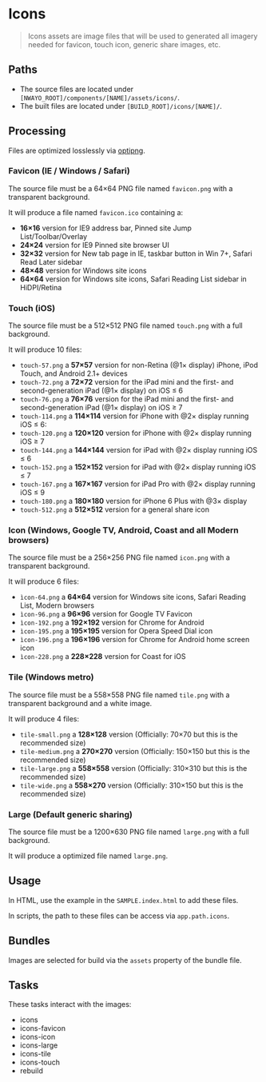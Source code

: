 # Icons
> Icons assets are image files that will be used to generated all imagery needed for favicon, touch icon, generic share images, etc.


## Paths
- The source files are located under `[NWAYO_ROOT]/components/[NAME]/assets/icons/`.
- The built files are located under `[BUILD_ROOT]/icons/[NAME]/`.


## Processing
Files are optimized losslessly via [optipng](http://optipng.sourceforge.net).

### Favicon (IE / Windows / Safari)
The source file must be a 64×64 PNG file named `favicon.png` with a transparent background.

It will produce a file named `favicon.ico` containing a:
- **16×16** version for IE9 address bar, Pinned site Jump List/Toolbar/Overlay
- **24×24** version for IE9 Pinned site browser UI
- **32×32** version for New tab page in IE, taskbar button in Win 7+, Safari Read Later sidebar
- **48×48** version for Windows site icons
- **64×64** version for Windows site icons, Safari Reading List sidebar in HiDPI/Retina


### Touch (iOS)
The source file must be a 512×512 PNG file named `touch.png` with a full background.

It will produce 10 files:
- `touch-57.png`  a   **57×57** version for non-Retina (@1× display) iPhone, iPod Touch, and Android 2.1+ devices
- `touch-72.png`  a   **72×72** version for the iPad mini and the first- and second-generation iPad (@1× display) on iOS ≤ 6
- `touch-76.png`  a   **76×76** version for the iPad mini and the first- and second-generation iPad (@1× display) on iOS ≥ 7
- `touch-114.png` a **114×114** version for iPhone with @2× display running iOS ≤ 6:
- `touch-120.png` a **120×120** version for iPhone with @2× display running iOS ≥ 7
- `touch-144.png` a **144×144** version for iPad with @2× display running iOS ≤ 6
- `touch-152.png` a **152×152** version for iPad with @2× display running iOS ≤ 7
- `touch-167.png` a **167×167** version for iPad Pro with @2× display running iOS ≤ 9
- `touch-180.png` a **180×180** version for iPhone 6 Plus with @3× display
- `touch-512.png` a **512×512** version for a general share icon


### Icon (Windows, Google TV, Android, Coast and all Modern browsers)
The source file must be a 256×256 PNG file named `icon.png` with a transparent background.

It will produce 6 files:
- `ìcon-64.png`  a   **64×64** version for Windows site icons, Safari Reading List, Modern browsers
- `ìcon-96.png`  a   **96×96** version for Google TV Favicon
- `ìcon-192.png` a **192×192** version for Chrome for Android
- `ìcon-195.png` a **195×195** version for Opera Speed Dial icon
- `ìcon-196.png` a **196×196** version for Chrome for Android home screen icon
- `ìcon-228.png` a **228×228** version for Coast for iOS


### Tile (Windows metro)
The source file must be a 558×558 PNG file named `tile.png` with a transparent background and a white image.

It will produce 4 files:
- `tile-small.png`  a **128×128** version (Officially:   70×70 but this is the recommended size)
- `tile-medium.png` a **270×270** version (Officially: 150×150 but this is the recommended size)
- `tile-large.png`  a **558×558** version (Officially: 310×310 but this is the recommended size)
- `tile-wide.png`   a **558×270** version (Officially: 310×150 but this is the recommended size)


### Large (Default generic sharing)
The source file must be a 1200×630 PNG file named `large.png` with a full background.

It will produce a optimized file named `large.png`.



## Usage
In HTML, use the example in the `SAMPLE.index.html` to add these files.

In scripts, the path to these files can be access via `app.path.icons`.


## Bundles
Images are selected for build via the `assets` property of the bundle file.


## Tasks
These tasks interact with the images:
- icons
- icons-favicon
- icons-icon
- icons-large
- icons-tile
- icons-touch
- rebuild

